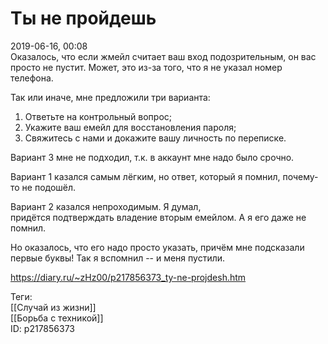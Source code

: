 Ты не пройдешь
===============

   
 2019-06-16, 00:08   
  Оказалось, что если жмейл считает ваш вход подозрительным, он вас просто не пустит. Может, это из-за того, что я не указал номер телефона.   
   
 Так или иначе, мне предложили три варианта:   
 1. Ответьте на контрольный вопрос;   
 2. Укажите ваш емейл для восстановления пароля;   
 3. Свяжитесь с нами и докажите вашу личность по переписке.   
   
 Вариант 3 мне не подходил, т.к. в аккаунт мне надо было срочно.   
   
 Вариант 1 казался самым лёгким, но ответ, который я помнил, почему-то не подошёл.   
   
 Вариант 2 казался непроходимым. Я думал,   
 придётся подтверждать владение вторым емейлом. А я его даже не помнил.   
   
 Но оказалось, что его надо просто указать, причём мне подсказали первые буквы! Так я вспомнил -- и меня пустили.   
    
 <https://diary.ru/~zHz00/p217856373_ty-ne-projdesh.htm>   
   
 Теги:   
 [[Случай из жизни]]   
 [[Борьба с техникой]]   
 ID: p217856373